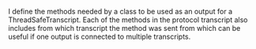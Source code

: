 I define the methods needed by a class to be used as an output for a ThreadSafeTranscript.
Each of the methods in the protocol transcript also includes from which transcript the method was sent from which can be useful if one output is connected to multiple transcripts. 
 
